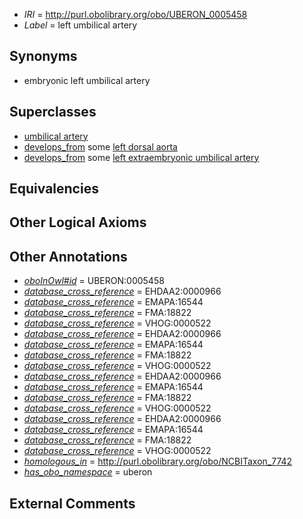  * *IRI* = http://purl.obolibrary.org/obo/UBERON_0005458
 * *Label* = left umbilical artery

## Synonyms

 * embryonic left umbilical artery

## Superclasses

 * [umbilical artery](../../UBERON/10/UBERON_0001310.md)
 * [develops_from](../../RO/02/RO_0002202.md) some [left dorsal aorta](../../UBERON/13/UBERON_0005613.md)
 * [develops_from](../../RO/02/RO_0002202.md) some [left extraembryonic umbilical artery](../../UBERON/96/UBERON_0011696.md)

## Equivalencies


## Other Logical Axioms


## Other Annotations

 * *[oboInOwl#id](../../id/oboInOwl#id.md)* = UBERON:0005458
 * *[database_cross_reference](../../ef/oboInOwl#hasDbXref.md)* = EHDAA2:0000966
 * *[database_cross_reference](../../ef/oboInOwl#hasDbXref.md)* = EMAPA:16544
 * *[database_cross_reference](../../ef/oboInOwl#hasDbXref.md)* = FMA:18822
 * *[database_cross_reference](../../ef/oboInOwl#hasDbXref.md)* = VHOG:0000522
 * *[database_cross_reference](../../ef/oboInOwl#hasDbXref.md)* = EHDAA2:0000966
 * *[database_cross_reference](../../ef/oboInOwl#hasDbXref.md)* = EMAPA:16544
 * *[database_cross_reference](../../ef/oboInOwl#hasDbXref.md)* = FMA:18822
 * *[database_cross_reference](../../ef/oboInOwl#hasDbXref.md)* = VHOG:0000522
 * *[database_cross_reference](../../ef/oboInOwl#hasDbXref.md)* = EHDAA2:0000966
 * *[database_cross_reference](../../ef/oboInOwl#hasDbXref.md)* = EMAPA:16544
 * *[database_cross_reference](../../ef/oboInOwl#hasDbXref.md)* = FMA:18822
 * *[database_cross_reference](../../ef/oboInOwl#hasDbXref.md)* = VHOG:0000522
 * *[database_cross_reference](../../ef/oboInOwl#hasDbXref.md)* = EHDAA2:0000966
 * *[database_cross_reference](../../ef/oboInOwl#hasDbXref.md)* = EMAPA:16544
 * *[database_cross_reference](../../ef/oboInOwl#hasDbXref.md)* = FMA:18822
 * *[database_cross_reference](../../ef/oboInOwl#hasDbXref.md)* = VHOG:0000522
 * *[homologous_in](../../core#homologous/in/core#homologous_in.md)* = http://purl.obolibrary.org/obo/NCBITaxon_7742
 * *[has_obo_namespace](../../ce/oboInOwl#hasOBONamespace.md)* = uberon

## External Comments

